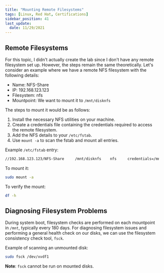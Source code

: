 ```yaml
---
title: "Mounting Remote Filesystems"
tags: [Linux, Red Hat, Certifications]
sidebar_position: 41
last_update:
  date: 11/29/2021
---
```



## Remote Filesystems

For this topic, I didn't actually create the lab since I don't have any remote filesystem set up. However, the steps remain the same theoretically. 
Let's consider an example where we have a remote NFS filesystem with the following details:

- Name: NFS-Share
- IP: 192.168.123.123
- Filesystem: nfs
- Mountpoint: We want to mount it to `/mnt/disknfs`

The steps to mount it would be as follows:

1. Install the necessary NFS utilities on your machine.
2. Create a credentials file containing the credentials required to access the remote filesystem.
3. Add the NFS details to your `/etc/fstab`.
4. Use `mount -a` to scan the fstab and mount all entries.

Example `/etc/fstab` entry:

```bash
//192.168.123.123/NFS-Share     /mnt/disknfs    nfs     credentials=/mnt/.credentialsfile   defaults    0 0
```

To mount it:

```bash
sudo mount -a
```

To verify the mount:
```bash
df -h
```

## Diagnosing Filesystem Problems

During system boot, filesystem checks are performed on each mountpoint in `/mnt`, typically every 180 days. For diagnosing filesystem issues and performing a general health check on our disks, we can use the filesystem consistency check tool, `fsck`.

Example of scanning an unmounted disk:

```bash
sudo fsck /dev/xvdf1
```

**Note**: `fsck` cannot be run on mounted disks.